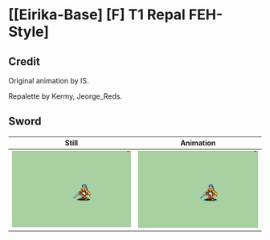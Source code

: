 # [\[Eirika-Base\] \[F\] T1 Repal FEH-Style]

## Credit

Original animation by IS.

Repalette by Kermy, Jeorge_Reds.

## Sword

| Still | Animation |
| :---: | :-------: |
| ![Sword still](./Sword_000.png) | ![Sword animation](./Sword.gif) |
